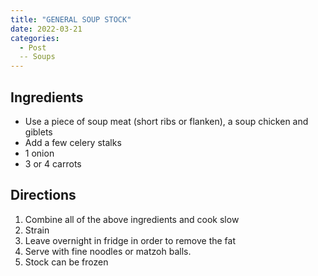 ```yaml
---
title: "GENERAL SOUP STOCK"
date: 2022-03-21
categories:
  - Post
  -- Soups
---
```


## Ingredients
- Use a piece of soup meat (short ribs or flanken), a soup chicken and giblets
- Add a few celery stalks
- 1 onion
- 3 or 4 carrots

## Directions
1. Combine all of the above ingredients and cook slow
2. Strain
3. Leave overnight in fridge in order to remove the fat
4. Serve with fine noodles or matzoh balls.
5. Stock can be frozen
